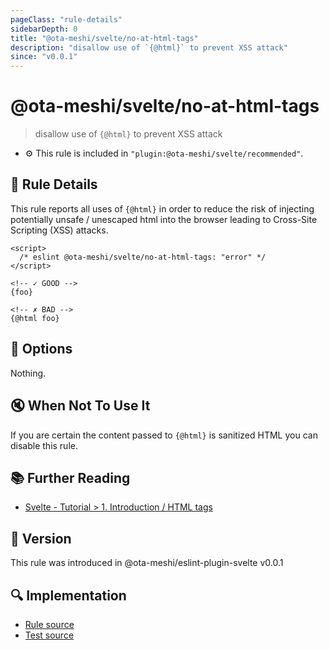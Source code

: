 ```yaml
---
pageClass: "rule-details"
sidebarDepth: 0
title: "@ota-meshi/svelte/no-at-html-tags"
description: "disallow use of `{@html}` to prevent XSS attack"
since: "v0.0.1"
---
```


# @ota-meshi/svelte/no-at-html-tags

> disallow use of `{@html}` to prevent XSS attack

- :gear: This rule is included in `"plugin:@ota-meshi/svelte/recommended"`.

## :book: Rule Details

This rule reports all uses of `{@html}` in order to reduce the risk of injecting potentially unsafe / unescaped html into the browser leading to Cross-Site Scripting (XSS) attacks.

<ESLintCodeBlock>

<!--eslint-skip-->

```svelte
<script>
  /* eslint @ota-meshi/svelte/no-at-html-tags: "error" */
</script>

<!-- ✓ GOOD -->
{foo}

<!-- ✗ BAD -->
{@html foo}
```

</ESLintCodeBlock>

## :wrench: Options

Nothing.

## :mute: When Not To Use It

If you are certain the content passed to `{@html}` is sanitized HTML you can disable this rule.

## :books: Further Reading

- [Svelte - Tutorial > 1. Introduction / HTML tags](https://svelte.dev/tutorial/html-tags)

## :rocket: Version

This rule was introduced in @ota-meshi/eslint-plugin-svelte v0.0.1

## :mag: Implementation

- [Rule source](https://github.com/ota-meshi/eslint-plugin-svelte/blob/main/src/rules/no-at-html-tags.ts)
- [Test source](https://github.com/ota-meshi/eslint-plugin-svelte/blob/main/tests/src/rules/no-at-html-tags.ts)
